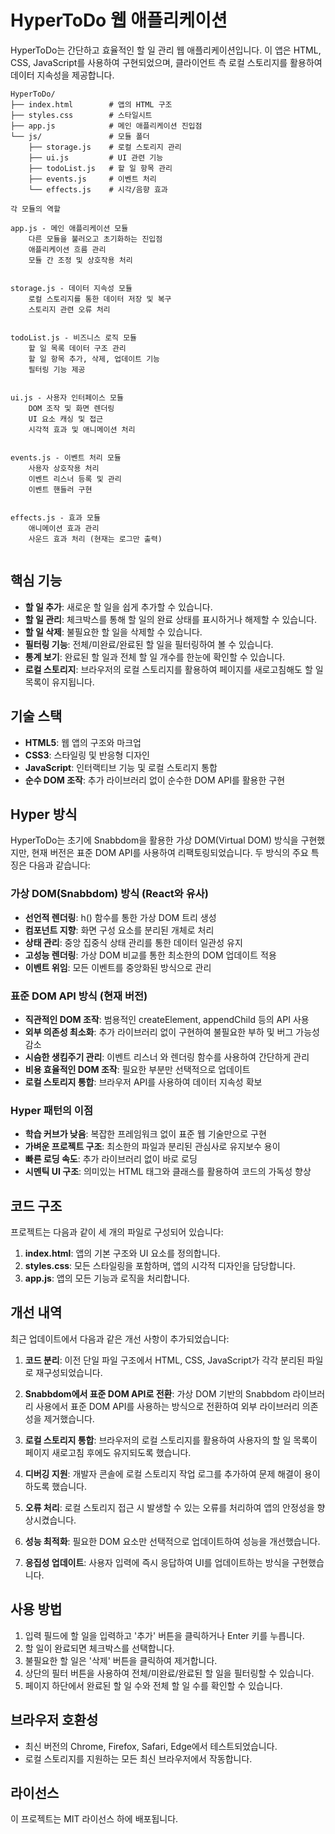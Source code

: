# HyperToDo 웹 애플리케이션

HyperToDo는 간단하고 효율적인 할 일 관리 웹 애플리케이션입니다. 이 앱은 HTML, CSS, JavaScript를 사용하여 구현되었으며, 클라이언트 측 로컬 스토리지를 활용하여 데이터 지속성을 제공합니다.
```
HyperToDo/
├── index.html        # 앱의 HTML 구조
├── styles.css        # 스타일시트
├── app.js            # 메인 애플리케이션 진입점
└── js/               # 모듈 폴더
    ├── storage.js    # 로컬 스토리지 관리
    ├── ui.js         # UI 관련 기능
    ├── todoList.js   # 할 일 항목 관리
    ├── events.js     # 이벤트 처리
    └── effects.js    # 시각/음향 효과

각 모듈의 역할

app.js - 메인 애플리케이션 모듈
    다른 모듈을 불러오고 초기화하는 진입점
    애플리케이션 흐름 관리
    모듈 간 조정 및 상호작용 처리


storage.js - 데이터 지속성 모듈
    로컬 스토리지를 통한 데이터 저장 및 복구
    스토리지 관련 오류 처리


todoList.js - 비즈니스 로직 모듈
    할 일 목록 데이터 구조 관리
    할 일 항목 추가, 삭제, 업데이트 기능
    필터링 기능 제공


ui.js - 사용자 인터페이스 모듈
    DOM 조작 및 화면 렌더링
    UI 요소 캐싱 및 접근
    시각적 효과 및 애니메이션 처리


events.js - 이벤트 처리 모듈
    사용자 상호작용 처리
    이벤트 리스너 등록 및 관리
    이벤트 핸들러 구현


effects.js - 효과 모듈
    애니메이션 효과 관리
    사운드 효과 처리 (현재는 로그만 출력)


```    




## 핵심 기능

- **할 일 추가**: 새로운 할 일을 쉽게 추가할 수 있습니다.
- **할 일 관리**: 체크박스를 통해 할 일의 완료 상태를 표시하거나 해제할 수 있습니다.
- **할 일 삭제**: 불필요한 할 일을 삭제할 수 있습니다.
- **필터링 기능**: 전체/미완료/완료된 할 일을 필터링하여 볼 수 있습니다.
- **통계 보기**: 완료된 할 일과 전체 할 일 개수를 한눈에 확인할 수 있습니다.
- **로컬 스토리지**: 브라우저의 로컬 스토리지를 활용하여 페이지를 새로고침해도 할 일 목록이 유지됩니다.

## 기술 스택

- **HTML5**: 웹 앱의 구조와 마크업
- **CSS3**: 스타일링 및 반응형 디자인
- **JavaScript**: 인터랙티브 기능 및 로컬 스토리지 통합
- **순수 DOM 조작**: 추가 라이브러리 없이 순수한 DOM API를 활용한 구현

## Hyper 방식

HyperToDo는 초기에 Snabbdom을 활용한 가상 DOM(Virtual DOM) 방식을 구현했지만, 현재 버전은 표준 DOM API를 사용하여 리팩토링되었습니다. 두 방식의 주요 특징은 다음과 같습니다:

### 가상 DOM(Snabbdom) 방식 (React와 유사)

- **선언적 렌더링**: h() 함수를 통한 가상 DOM 트리 생성
- **컴포넌트 지향**: 화면 구성 요소를 분리된 개체로 처리
- **상태 관리**: 중앙 집중식 상태 관리를 통한 데이터 일관성 유지
- **고성능 렌더링**: 가상 DOM 비교를 통한 최소한의 DOM 업데이트 적용
- **이벤트 위임**: 모든 이벤트를 중앙화된 방식으로 관리

### 표준 DOM API 방식 (현재 버전)

- **직관적인 DOM 조작**: 범용적인 createElement, appendChild 등의 API 사용
- **외부 의존성 최소화**: 추가 라이브러리 없이 구현하여 불필요한 부하 및 버그 가능성 감소
- **시슴한 생킴주기 관리**: 이벤트 리스너 와 렌더링 함수를 사용하여 간단하게 관리
- **비용 효율적인 DOM 조작**: 필요한 부분만 선택적으로 업데이트
- **로컬 스토리지 통합**: 브라우저 API를 사용하여 데이터 지속성 확보

### Hyper 패턴의 이점

- **학습 커브가 낮음**: 복잡한 프레임워크 없이 표준 웹 기술만으로 구현
- **가벼운 프로젝트 구조**: 최소한의 파일과 분리된 관심사로 유지보수 용이
- **빠른 로딩 속도**: 추가 라이브러리 없이 바로 로딩
- **시멘틱 UI 구조**: 의미있는 HTML 태그와 클래스를 활용하여 코드의 가독성 향상

## 코드 구조

프로젝트는 다음과 같이 세 개의 파일로 구성되어 있습니다:

1. **index.html**: 앱의 기본 구조와 UI 요소를 정의합니다.
2. **styles.css**: 모든 스타일링을 포함하며, 앱의 시각적 디자인을 담당합니다.
3. **app.js**: 앱의 모든 기능과 로직을 처리합니다.

## 개선 내역

최근 업데이트에서 다음과 같은 개선 사항이 추가되었습니다:

1. **코드 분리**: 이전 단일 파일 구조에서 HTML, CSS, JavaScript가 각각 분리된 파일로 재구성되었습니다.

2. **Snabbdom에서 표준 DOM API로 전환**: 가상 DOM 기반의 Snabbdom 라이브러리 사용에서 표준 DOM API를 사용하는 방식으로 전환하여 외부 라이브러리 의존성을 제거했습니다.

3. **로컬 스토리지 통합**: 브라우저의 로컬 스토리지를 활용하여 사용자의 할 일 목록이 페이지 새로고침 후에도 유지되도록 했습니다.

4. **디버깅 지원**: 개발자 콘솔에 로컬 스토리지 작업 로그를 추가하여 문제 해결이 용이하도록 했습니다.

5. **오류 처리**: 로컬 스토리지 접근 시 발생할 수 있는 오류를 처리하여 앱의 안정성을 향상시켰습니다.

6. **성능 최적화**: 필요한 DOM 요소만 선택적으로 업데이트하여 성능을 개선했습니다.

7. **응집성 업데이트**: 사용자 입력에 즉시 응답하여 UI를 업데이트하는 방식을 구현했습니다.

## 사용 방법

1. 입력 필드에 할 일을 입력하고 '추가' 버튼을 클릭하거나 Enter 키를 누릅니다.
2. 할 일이 완료되면 체크박스를 선택합니다.
3. 불필요한 할 일은 '삭제' 버튼을 클릭하여 제거합니다.
4. 상단의 필터 버튼을 사용하여 전체/미완료/완료된 할 일을 필터링할 수 있습니다.
5. 페이지 하단에서 완료된 할 일 수와 전체 할 일 수를 확인할 수 있습니다.

## 브라우저 호환성

- 최신 버전의 Chrome, Firefox, Safari, Edge에서 테스트되었습니다.
- 로컬 스토리지를 지원하는 모든 최신 브라우저에서 작동합니다.

## 라이선스

이 프로젝트는 MIT 라이선스 하에 배포됩니다.
